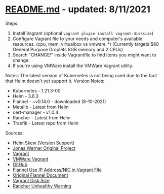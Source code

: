 # [README.md](./README.md) - updated: 8/11/2021
Steps:
 1. Install Vagrant (optional `vagrant plugin install vagrant-disksize`)
 2. Configure Vagrant file to your needs and computer's available resources. (cpu, mem, virtualbox vs vmware_*) (Currently targets $60 General Purpose Droplets 8GB memory and 2 CPUs)
 3. Search "CHANGE!" inside Vagrantfile to find items you might want to change.
 4. If you're using VMWare install the VMWare Vagrant utility.

Notes: The latest version of Kubernetes is not being used due to the fact that Helm doesn't yet support it.
Version Notes:

 - Kubernetes - 1.21.3-00
 - Helm - 3.6.3
 - Flannel - ~v0.14.0 - downloaded (8-10-2021)
 - Metallb - Latest from Helm
 - cert-manager - v1.0.4
 - Rancher - Latest from Helm
 - Traefik - Latest repo from Helm

Sources:
 - [Helm Skew (Version Support)](https://helm.sh/docs/topics/version_skew/)
 - [Jonas Werner Original Project](https://jonamiki.com/2019/11/09/kubernetes-home-lab-upgraded-edition-with-functional-loadbalancer-and-external-access-to-pods/)
 - [Vagrant](https://www.vagrantup.com/downloads)
 - [VMWare Vagrant](https://www.vagrantup.com/docs/providers/vmware/vagrant-vmware-utility)
 - [GitHub](https://github.com/jonas-werner/k8s-home-lab-with-vagrant)
 - [Flannel Use IP Address/NIC in Vagrant File](https://stackoverflow.com/questions/47845739/configuring-flannel-to-use-a-non-default-interface-in-kubernetes)
 - [Original Flannel Document](https://raw.githubusercontent.com/coreos/flannel/master/Documentation/kube-flannel.yml)
 - [Vagrant Disk Size](https://stackoverflow.com/questions/49822594/vagrant-how-to-specify-the-disk-size)
 - [Rancher Unhealthy Warning](https://github.com/kubernetes/kubeadm/issues/1327)
